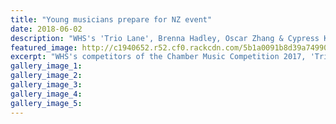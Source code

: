 ```yaml
---
title: "Young musicians prepare for NZ event"
date: 2018-06-02
description: "WHS's 'Trio Lane', Brenna Hadley, Oscar Zhang & Cypress Kani-Hurinui performing at Chamber Music Competition 2017..."
featured_image: http://c1940652.r52.cf0.rackcdn.com/5b1a0091b8d39a7499002283/Chamber-Music-Trio-Lane-midweek-14-June.jpg
excerpt: "WHS's competitors of the Chamber Music Competition 2017, 'Trio Lane' are Brenna Hadley (flute), Oscar Zhang (piano) & Cypress Kani-Hurinui (voice)."
gallery_image_1: 
gallery_image_2: 
gallery_image_3: 
gallery_image_4: 
gallery_image_5: 
---
```

